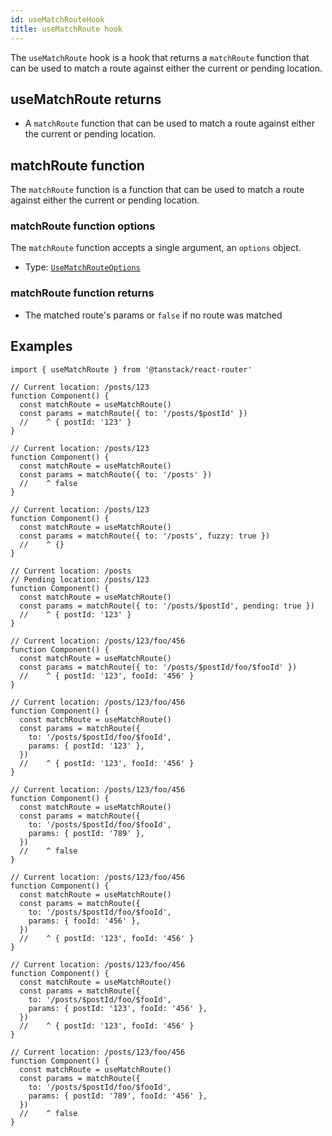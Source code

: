 ```yaml
---
id: useMatchRouteHook
title: useMatchRoute hook
---
```


The `useMatchRoute` hook is a hook that returns a `matchRoute` function that can be used to match a route against either the current or pending location.

## useMatchRoute returns

- A `matchRoute` function that can be used to match a route against either the current or pending location.

## matchRoute function

The `matchRoute` function is a function that can be used to match a route against either the current or pending location.

### matchRoute function options

The `matchRoute` function accepts a single argument, an `options` object.

- Type: [`UseMatchRouteOptions`](./UseMatchRouteOptionsType.md)

### matchRoute function returns

- The matched route's params or `false` if no route was matched

## Examples

```tsx
import { useMatchRoute } from '@tanstack/react-router'

// Current location: /posts/123
function Component() {
  const matchRoute = useMatchRoute()
  const params = matchRoute({ to: '/posts/$postId' })
  //    ^ { postId: '123' }
}

// Current location: /posts/123
function Component() {
  const matchRoute = useMatchRoute()
  const params = matchRoute({ to: '/posts' })
  //    ^ false
}

// Current location: /posts/123
function Component() {
  const matchRoute = useMatchRoute()
  const params = matchRoute({ to: '/posts', fuzzy: true })
  //    ^ {}
}

// Current location: /posts
// Pending location: /posts/123
function Component() {
  const matchRoute = useMatchRoute()
  const params = matchRoute({ to: '/posts/$postId', pending: true })
  //    ^ { postId: '123' }
}

// Current location: /posts/123/foo/456
function Component() {
  const matchRoute = useMatchRoute()
  const params = matchRoute({ to: '/posts/$postId/foo/$fooId' })
  //    ^ { postId: '123', fooId: '456' }
}

// Current location: /posts/123/foo/456
function Component() {
  const matchRoute = useMatchRoute()
  const params = matchRoute({
    to: '/posts/$postId/foo/$fooId',
    params: { postId: '123' },
  })
  //    ^ { postId: '123', fooId: '456' }
}

// Current location: /posts/123/foo/456
function Component() {
  const matchRoute = useMatchRoute()
  const params = matchRoute({
    to: '/posts/$postId/foo/$fooId',
    params: { postId: '789' },
  })
  //    ^ false
}

// Current location: /posts/123/foo/456
function Component() {
  const matchRoute = useMatchRoute()
  const params = matchRoute({
    to: '/posts/$postId/foo/$fooId',
    params: { fooId: '456' },
  })
  //    ^ { postId: '123', fooId: '456' }
}

// Current location: /posts/123/foo/456
function Component() {
  const matchRoute = useMatchRoute()
  const params = matchRoute({
    to: '/posts/$postId/foo/$fooId',
    params: { postId: '123', fooId: '456' },
  })
  //    ^ { postId: '123', fooId: '456' }
}

// Current location: /posts/123/foo/456
function Component() {
  const matchRoute = useMatchRoute()
  const params = matchRoute({
    to: '/posts/$postId/foo/$fooId',
    params: { postId: '789', fooId: '456' },
  })
  //    ^ false
}
```
